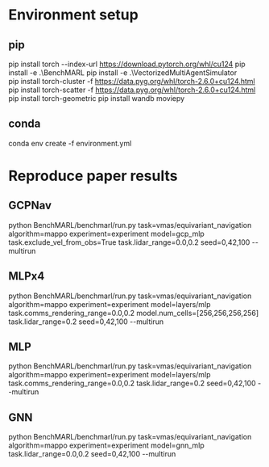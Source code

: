 # Environment setup
## pip
pip install torch --index-url https://download.pytorch.org/whl/cu124
pip install -e .\BenchMARL
pip install -e .\VectorizedMultiAgentSimulator\
pip install torch-cluster -f https://data.pyg.org/whl/torch-2.6.0+cu124.html
pip install torch-scatter -f https://data.pyg.org/whl/torch-2.6.0+cu124.html
pip install torch-geometric
pip install wandb moviepy
## conda
conda env create -f environment.yml

# Reproduce paper results
## GCPNav
python BenchMARL/benchmarl/run.py task=vmas/equivariant_navigation algorithm=mappo experiment=experiment model=gcp_mlp task.exclude_vel_from_obs=True task.lidar_range=0.0,0.2 seed=0,42,100 --multirun
## MLPx4
python BenchMARL/benchmarl/run.py task=vmas/equivariant_navigation algorithm=mappo experiment=experiment model=layers/mlp task.comms_rendering_range=0.0,0.2 model.num_cells=[256,256,256,256] task.lidar_range=0.2 seed=0,42,100 --multirun
## MLP
python BenchMARL/benchmarl/run.py task=vmas/equivariant_navigation algorithm=mappo experiment=experiment model=layers/mlp task.comms_rendering_range=0.0,0.2 task.lidar_range=0.2 seed=0,42,100 --multirun
## GNN
python BenchMARL/benchmarl/run.py task=vmas/equivariant_navigation algorithm=mappo experiment=experiment model=gnn_mlp task.lidar_range=0.0,0.2 seed=0,42,100 --multirun
